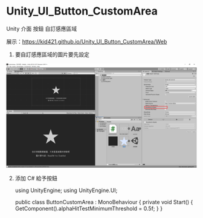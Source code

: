 # Unity_UI_Button_CustomArea
 Unity 介面 按鈕 自訂感應區域

展示：https://kid421.github.io/Unity_UI_Button_CustomArea/Web

1. 要自訂感應區域的圖片要先設定

![Unity 按鈕 自訂感應區](/Tutorial1.png "Unity 按鈕 自訂感應區")

2. 添加 C# 給予按鈕

    using UnityEngine;
    using UnityEngine.UI;

    public class ButtonCustomArea : MonoBehaviour
    {
        private void Start()
        {
            GetComponent<Image>().alphaHitTestMinimumThreshold = 0.5f;
        }
    }
